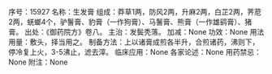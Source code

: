 序号：15927
名称：生发膏
组成：莽草1两，防风2两，升麻2两，白芷2两，荠苨2两，蜣螂4个，驴鬐膏、豹膏（一作狗膏）、马鬐膏、熊膏（一作雄鹞膏）、猪膏。
出处：《御药院方》卷八。
主治：发鬓秃落。
加减：None
功效：None
用法用量：敷头，择当用之。
制备方法：上以诸膏成煎各半升，合煎诸药，沸则下，停冷复上火，3-5沸止，滤去滓。
临床应用：None
各家论述：None
用药禁忌：None
附注：None
